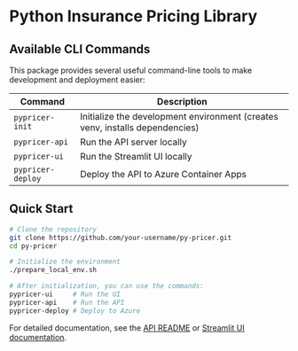 # Python Insurance Pricing Library

## Available CLI Commands

This package provides several useful command-line tools to make development and deployment easier:

| Command | Description |
|---------|-------------|
| `pypricer-init` | Initialize the development environment (creates venv, installs dependencies) |
| `pypricer-api` | Run the API server locally |
| `pypricer-ui` | Run the Streamlit UI locally |
| `pypricer-deploy` | Deploy the API to Azure Container Apps |

## Quick Start

```bash
# Clone the repository
git clone https://github.com/your-username/py-pricer.git
cd py-pricer

# Initialize the environment
./prepare_local_env.sh

# After initialization, you can use the commands:
pypricer-ui     # Run the UI
pypricer-api    # Run the API
pypricer-deploy # Deploy to Azure
```

For detailed documentation, see the [API README](api/README.md) or [Streamlit UI documentation](streamlit/README.md).
